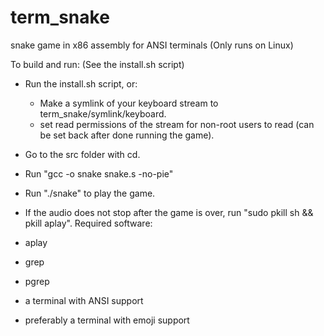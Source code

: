 # term_snake
snake game in x86 assembly for ANSI terminals (Only runs on Linux)

To build and run: (See the install.sh script)
- Run the install.sh script, or:
   - Make a symlink of your keyboard stream to term_snake/symlink/keyboard.
   - set read permissions of the stream for non-root users to read (can be set back after done running the game).
   
- Go to the src folder with cd.
- Run "gcc -o snake snake.s -no-pie"
- Run "./snake" to play the game.


- If the audio does not stop after the game is over, run "sudo pkill sh && pkill aplay".
Required software:
- aplay
- grep
- pgrep
- a terminal with ANSI support
- preferably a terminal with emoji support
